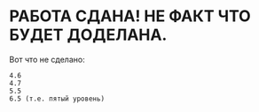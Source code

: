 # РАБОТА СДАНА! НЕ ФАКТ ЧТО БУДЕТ ДОДЕЛАНА.
Вот что не сделано:
```
4.6
4.7
5.5
6.5 (т.е. пятый уровень)
```
